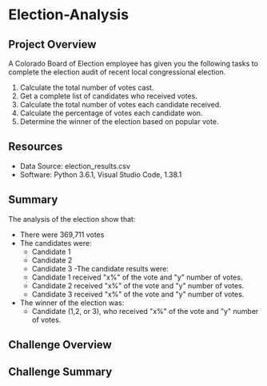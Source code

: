 # Election-Analysis

## Project Overview
A Colorado Board of Election employee has given you the following tasks to complete the election audit of recent local congressional election.

1. Calculate the total number of votes cast.
2. Get a complete list of candidates who received votes.
3. Calculate the total number of votes each candidate received.
4. Calculate the percentage of votes each candidate won.
5. Determine the winner of the election based on popular vote.

## Resources 
- Data Source: election_results.csv
- Software: Python 3.6.1, Visual Studio Code, 1.38.1

## Summary
The analysis of the election show that:
- There were 369,711 votes
- The candidates were:
    - Candidate 1
    - Candidate 2
    - Candidate 3
-The candidate results were:
   - Candidate 1 received "x%" of the vote and "y" number of votes.
   - Candidate 2 received "x%" of the vote and "y" number of votes.
   - Candidate 3 received "x%" of the vote and "y" number of votes.
- The winner of the election was:
    - Candidate (1,2, or 3), who received "x%" of the vote and "y" number of votes.
  
## Challenge Overview

## Challenge Summary
